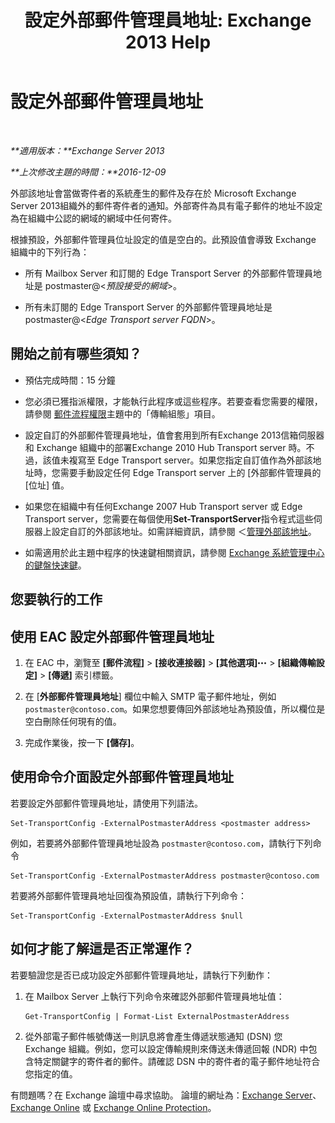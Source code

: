 ﻿---
title: '設定外部郵件管理員地址: Exchange 2013 Help'
TOCTitle: 設定外部郵件管理員地址
ms:assetid: 6b0c8675-3238-462d-8973-b52305fb90d2
ms:mtpsurl: https://technet.microsoft.com/zh-tw/library/Bb430765(v=EXCHG.150)
ms:contentKeyID: 52062548
ms.date: 05/21/2018
mtps_version: v=EXCHG.150
ms.translationtype: MT
---

# 設定外部郵件管理員地址

 

_**適用版本：**Exchange Server 2013_

_**上次修改主題的時間：**2016-12-09_

外部該地址會當做寄件者的系統產生的郵件及存在於 Microsoft Exchange Server 2013組織外的郵件寄件者的通知。外部寄件為具有電子郵件的地址不設定為在組織中公認的網域的網域中任何寄件。

根據預設，外部郵件管理員位址設定的值是空白的。此預設值會導致 Exchange 組織中的下列行為：

  - 所有 Mailbox Server 和訂閱的 Edge Transport Server 的外部郵件管理員地址是 postmaster@\<*預設接受的網域*\>。

  - 所有未訂閱的 Edge Transport Server 的外部郵件管理員地址是 postmaster@\<*Edge Transport server FQDN*\>。

## 開始之前有哪些須知？

  - 預估完成時間：15 分鐘

  - 您必須已獲指派權限，才能執行此程序或這些程序。若要查看您需要的權限，請參閱 [郵件流程權限](mail-flow-permissions-exchange-2013-help.md)主題中的「傳輸組態」項目。

  - 設定自訂的外部郵件管理員地址，值會套用到所有Exchange 2013信箱伺服器和 Exchange 組織中的部署Exchange 2010 Hub Transport server 時。不過，該值未複寫至 Edge Transport server。如果您指定自訂值作為外部該地址時，您需要手動設定任何 Edge Transport server 上的 \[外部郵件管理員的 \[位址\] 值。

  - 如果您在組織中有任何Exchange 2007 Hub Transport server 或 Edge Transport server，您需要在每個使用**Set-TransportServer**指令程式這些伺服器上設定自訂的外部該地址。如需詳細資訊，請參閱 ＜[管理外部該地址](https://go.microsoft.com/fwlink/?linkid=279922)。

  - 如需適用於此主題中程序的快速鍵相關資訊，請參閱 [Exchange 系統管理中心的鍵盤快速鍵](keyboard-shortcuts-in-the-exchange-admin-center-exchange-online-protection-help.md)。

## 您要執行的工作

## 使用 EAC 設定外部郵件管理員地址

1.  在 EAC 中，瀏覽至 **\[郵件流程\]** \> **\[接收連接器\]** \> **\[其他選項\]**![更多選項圖示](images/JJ150550.5381819e-3b21-4873-8714-e9b956290b28(EXCHG.150).gif "更多選項圖示") \> **\[組織傳輸設定\]** \> **\[傳遞\]** 索引標籤。

2.  在 \[**外部郵件管理員地址**\] 欄位中輸入 SMTP 電子郵件地址，例如`postmaster@contoso.com`。如果您想要傳回外部該地址為預設值，所以欄位是空白刪除任何現有的值。

3.  完成作業後，按一下 **\[儲存\]**。

## 使用命令介面設定外部郵件管理員地址

若要設定外部郵件管理員地址，請使用下列語法。

    Set-TransportConfig -ExternalPostmasterAddress <postmaster address>

例如，若要將外部郵件管理員地址設為 `postmaster@contoso.com`，請執行下列命令

    Set-TransportConfig -ExternalPostmasterAddress postmaster@contoso.com

若要將外部郵件管理員地址回復為預設值，請執行下列命令：

    Set-TransportConfig -ExternalPostmasterAddress $null

## 如何才能了解這是否正常運作？

若要驗證您是否已成功設定外部郵件管理員地址，請執行下列動作：

1.  在 Mailbox Server 上執行下列命令來確認外部郵件管理員地址值：
    
        Get-TransportConfig | Format-List ExternalPostmasterAddress

2.  從外部電子郵件帳號傳送一則訊息將會產生傳遞狀態通知 (DSN) 您 Exchange 組織。例如，您可以設定傳輸規則來傳送未傳遞回報 (NDR) 中包含特定關鍵字的寄件者的郵件。請確認 DSN 中的寄件者的電子郵件地址符合您指定的值。

有問題嗎？在 Exchange 論壇中尋求協助。 論壇的網址為：[Exchange Server](https://go.microsoft.com/fwlink/p/?linkid=60612)、 [Exchange Online](https://go.microsoft.com/fwlink/p/?linkid=267542) 或 [Exchange Online Protection](https://go.microsoft.com/fwlink/p/?linkid=285351)。

